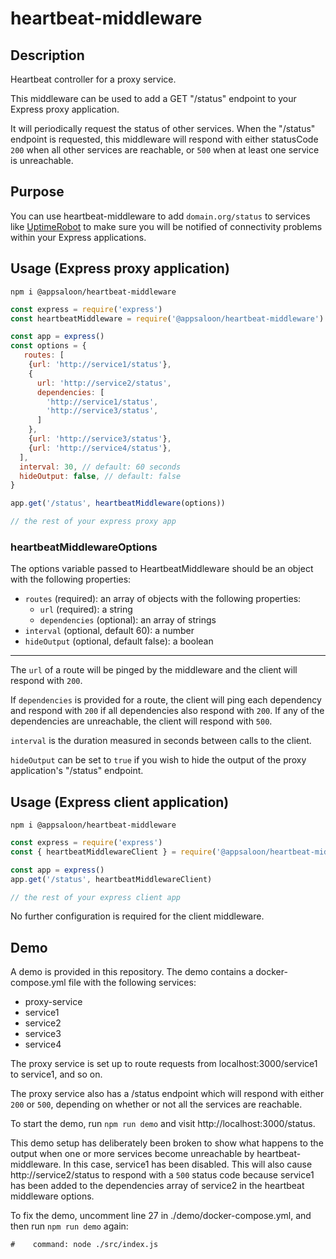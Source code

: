 # heartbeat-middleware

## Description

Heartbeat controller for a proxy service.

This middleware can be used to add a GET "/status" endpoint to your Express proxy application.

It will periodically request the status of other services. When the "/status" endpoint is requested, this middleware will respond with either statusCode `200` when all other services are reachable, or `500` when at least one service is unreachable.

## Purpose
You can use heartbeat-middleware to add `domain.org/status` to services like [UptimeRobot](https://uptimerobot.com/) to make sure you will be notified of connectivity problems within your Express applications. 

## Usage (Express proxy application)

`npm i @appsaloon/heartbeat-middleware`

```javascript
const express = require('express')
const heartbeatMiddleware = require('@appsaloon/heartbeat-middleware')

const app = express()
const options = {
   routes: [
    {url: 'http://service1/status'},
    {
      url: 'http://service2/status',
      dependencies: [
        'http://service1/status',
        'http://service3/status',
      ]
    },
    {url: 'http://service3/status'},
    {url: 'http://service4/status'},
  ],
  interval: 30, // default: 60 seconds
  hideOutput: false, // default: false
}

app.get('/status', heartbeatMiddleware(options))

// the rest of your express proxy app
```
### heartbeatMiddlewareOptions
The options variable passed to HeartbeatMiddleware should be an object with the following properties:
* `routes` (required): an array of objects with the following properties:
  * `url` (required): a string
  * `dependencies` (optional): an array of strings
* `interval` (optional, default 60): a number
* `hideOutput` (optional, default false): a boolean

---

The `url` of a route will be pinged by the middleware and the client will respond with `200`.

If `dependencies` is provided for a route, the client will ping each dependency and respond with `200` if all dependencies also respond with `200`. If any of the dependencies are unreachable, the client will respond with `500`.

`interval` is the duration measured in seconds between calls to the client.

`hideOutput` can be set to `true` if you wish to hide the output of the proxy application's "/status" endpoint.

## Usage (Express client application)

`npm i @appsaloon/heartbeat-middleware`

```javascript
const express = require('express')
const { heartbeatMiddlewareClient } = require('@appsaloon/heartbeat-middleware')

const app = express()
app.get('/status', heartbeatMiddlewareClient)

// the rest of your express client app
```

No further configuration is required for the client middleware.

## Demo
A demo is provided in this repository. The demo contains a docker-compose.yml file with the following services:
* proxy-service
* service1
* service2
* service3
* service4

The proxy service is set up to route requests from localhost:3000/service1 to service1, and so on.

The proxy service also has a /status endpoint which will respond with either `200` or `500`, depending on whether or not all the services are reachable.

To start the demo, run `npm run demo` and visit http://localhost:3000/status.

This demo setup has deliberately been broken to show what happens to the output when one or more services become unreachable by heartbeat-middleware.
In this case, service1 has been disabled. This will also cause http://service2/status to respond with a `500` status code because service1 has been added to the dependencies array of service2 in the heartbeat middleware options.

To fix the demo, uncomment line 27 in  ./demo/docker-compose.yml, and then run  `npm run demo` again:
```
#    command: node ./src/index.js
```